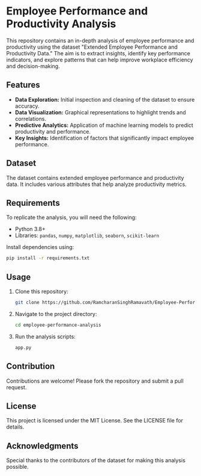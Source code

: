 # Employee Performance and Productivity Analysis

This repository contains an in-depth analysis of employee performance and productivity using the dataset "Extended Employee Performance and Productivity Data." The aim is to extract insights, identify key performance indicators, and explore patterns that can help improve workplace efficiency and decision-making.

## Features
- **Data Exploration:** Initial inspection and cleaning of the dataset to ensure accuracy.
- **Data Visualization:** Graphical representations to highlight trends and correlations.
- **Predictive Analytics:** Application of machine learning models to predict productivity and performance.
- **Key Insights:** Identification of factors that significantly impact employee performance.

## Dataset
The dataset contains extended employee performance and productivity data. It includes various attributes that help analyze productivity metrics.

## Requirements
To replicate the analysis, you will need the following:

- Python 3.8+
- Libraries: `pandas`, `numpy`, `matplotlib`, `seaborn`, `scikit-learn`

Install dependencies using:
```bash
pip install -r requirements.txt
```

## Usage
1. Clone this repository:
   ```bash
   git clone https://github.com/RamcharanSinghRamavath/Employee-Performance-Analysis.git
   ```
2. Navigate to the project directory:
   ```bash
   cd employee-performance-analysis
   ```
3. Run the analysis scripts:
   ```bash
   app.py
   ```

## Contribution
Contributions are welcome! Please fork the repository and submit a pull request.

## License
This project is licensed under the MIT License. See the LICENSE file for details.

## Acknowledgments
Special thanks to the contributors of the dataset for making this analysis possible.

